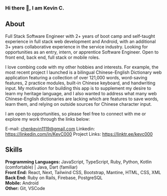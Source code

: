 ### Hi there 👋, I am Kevin C. 

## About
Full Stack Software Engineer with 2+ years of boot camp and self-taught experience in full stack web development and Android, with an additional 3+ years collaborative experience in the service industry. Looking for opportunities as an entry, intern, or apprentice Software Engineer. Open to front end, back end, full stack or mobile roles.

I love combing code with my other hobbies and interests. For example, the most recent project I launched is a bilingual Chinese-English Dictionary web application featuring a collection of over 121,000 words, word-saving features, 2 practice modules, built-in Chinese keyboard, and handwriting input. My motivation for building this app is to supplement my desire to learn my heritage language, and I also wanted to address what many web Chinese-English dictionaries are lacking which are features to save words, learn them, and relying on outside sources for Chinese character input.

I am open to opportunities, so please feel free to connect with me or explore my work through the links below:

E-mail: chenkevin1119@gmail.com
Linkedin: https://linkedin.com/in/KevC000
Project Links: https://linktr.ee/kevc000


## Skills
**Programming Languages:** JavaScript, TypeScript, Ruby, Python, Kotlin (comfortable) | Java, Dart (familiar)
<br /> 
**Front End:** React, Next, Tailwind CSS, Bootstrap, Mantine, HTML, CSS, XML
 <br/>
**Back End:** Ruby on Rails, Firebase, PostgreSQL
<br/>
**Mobile:** Android
<br/>
**Other:** Git, VSCode
<br/>



